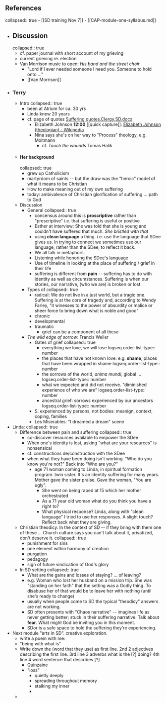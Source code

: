 ## References
collapsed:: true
	- [[SD training Nov 7]]
	- [[CAP-module-one-syllabus.md]]
- ## Discussion
  collapsed:: true
	- cf. paper journal with short account of my grieving
	- current grieving re. election
	- Van Morrison music to open: *His band and the street choir*
		- "Lord if I ever needed someone I need you. Someone to hold onto ..."
		- [[Van Morrison]]
- ### Terry
	- Intro
	  collapsed:: true
		- been at Atrium for ca. 30 yrs
		- Linda knew 20  years
		- cf. page of quotes [Suffering quotes.Clergy.SD.docx](../assets/Suffering_quotes.Clergy.SD_1731602931432_0.docx)
			- Elizabeth Johnson **12:00** [[quick capture]]:  [Elizabeth Johnson (theologian) - Wikipedia](https://en.wikipedia.org/wiki/Elizabeth_Johnson_(theologian))
			- Nina says she's on her way to "Process" theology, e.g. Moltmann
				- cf. *Touch the wounds* Tomas Halik
	- #### Her background
	  collapsed:: true
		- grew up Catholicism
		- martyrdom of saints -- but the draw was the "heroic" model of what it means to be Christian
		- How to make meaning out of my own suffering
		- today: ambivalence of Christian glorification of suffering ... path to God
	- Discussion
		- General
		  collapsed:: true
			- concensus around this is **proscriptive** rather than "prescriptive" i.e. that suffering is useful or positive
			- Esther at interview: She was told that she is young and couldn't have suffered that much. *She bristled with that*
			- using **clean language** a thing. i.e. use the language that SDee gives us. In trying to connect we sometimes use our language, rather than the SDee, to reflect it back.
			- We all talk in metaphors.
			- Listening while honoring the SDee's language
			- Use of timeline in looking at the place of suffering / grief in their life
			- suffering is different from **pain** -- suffering has to do with identity as well as circumstances. Suffering is when our stories, our narrative, (who we are) is broken or lost.
		- Types of
		  collapsed:: true
			- radical: We do not live in a just world, but a tragic one. Suffering is at the core of tragedy and, according to Wendy Farley, "it winesses to the power of absurdity or malice or sheer force to bring down what is noble and good"
			- chronic
			- developmental
			- traumatic
				- grief can be a component of all these
		- *The wild edge of sorrow*: Francis Weller
			- Gates of grief
			  collapsed:: true
				- everything we love, we will lose
				  logseq.order-list-type:: number
				- the places that have not known love: e.g. **shame**, places that have been wrapped in shame
				  logseq.order-list-type:: number
				- the sorrows of the world, *anima mundi*, global ...
				  logseq.order-list-type:: number
				- what we expected and did not receive. "diminished experience of who we are"
				  logseq.order-list-type:: number
				- ancestral grief: sorrows experienced by our ancestors
				  logseq.order-list-type:: number
			- S. experienced by persons, not bodies: meanign, context, coping, families
			- Les Miserables: "I dreamed a dream" scene
- Linda:
  collapsed:: true
	- Difference between pain and suffering
	  collapsed:: true
		- co-discover resources available to empower the SDee
		- When one's identity is lost, asking "what are your resources" is nonsensical
		- cf. constructions de/construction with the SDee
		- when what they have been doing isn't working. "Who do you know you're not?"  Back into "Who are you?"
			- age 71 woman coming to Linda, in spiritual formation program. twin sister. It's an identity suffering for many years. Mother gave the sister praise. Gave the woman, "You are ugly".
				- She went on being raped at 15 which her mother orchestrated
				- As a 71 year old woman what do you think you have a right to?
				- What physical response? Linda, along with "clean language" I tried to use her responses. A slight touch? Reflect back what they are giving.
	- Christian theodicy. In the context of SD -- if they bring with them one of these ... Church culture says you can't talk about it, privatized, don't deserve it.
	  collapsed:: true
		- punishment for sins
		- one element within harmony of creation
		- purgation
		- pedagogy
		- sign of future vindication of God's glory
	- In SD setting
	  collapsed:: true
		- What are the gains and losses of staying? ... of leaving?
		- e.g. Woman who lost her husband on a mission trip. She was "standing on her faith" that the setting was a Godly thing. To disabuse her of that would be to leave her with nothing (until she's ready to change)
		- usually when people come to SD the typical "theodicy" answers are not working.
		- SD often presents with "Chaos narrative" -- imagines life as never getting better; stuck in their suffering narrative. Talk about **fear**. What might God be inviting you in this moment.
		- SDor is a safe space to hold the suffering they're experiencing.
- Next module "arts in SD". creative exploration.
	- write a poem with me:
	- "being with what is"
	- Write down the (word that they use) as first line. 2nd 2 adjectives describing the first line. 3rd line 3 adverbs what is the [?] doing? 4th line 4 word sentence that describes [?]
		- Quinzaine
		- "loss"
			- quietly deeply
			- spreading throughout memory
			- stalking my inner
			-
	-